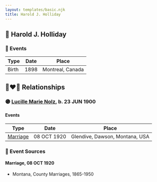 ```yaml
---
layout: templates/basic.njk
title: Harold J. Holliday
---
```

## 🔵 Harold J. Holliday

### 📆 Events

Type | Date | Place
------ | ------ | ------
Birth | 1898 | Montreal, Canada

## 👩‍❤️‍👨 Relationships

### 🟣 [Lucille Marie Nolz](/people/5/51370797), b. 23 JUN 1900

#### Events

Type | Date | Place
------ | ------ | ------
[Marriage](#event-82bc0692-01a2-47a3-a066-3be151584702) | 08 OCT 1920 | Glendive, Dawson, Montana, USA
### 📰 Event Sources

#### <a id="event-82bc0692-01a2-47a3-a066-3be151584702"></a> Marriage, 08 OCT 1920
* Montana, County Marriages, 1865-1950